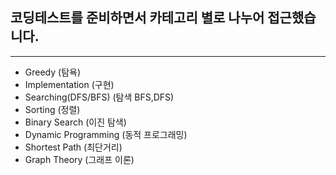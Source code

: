 ## 코딩테스트를 준비하면서 카테고리 별로 나누어 접근했습니다.
______________________________________________________
- Greedy (탐욕)
- Implementation (구현)
- Searching(DFS/BFS) (탐색 BFS,DFS)
- Sorting (정렬)
- Binary Search (이진 탐색)
- Dynamic Programming (동적 프로그래밍)
- Shortest Path (최단거리)
- Graph Theory (그래프 이론)
